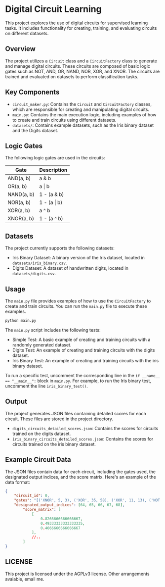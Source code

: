 # Digital Circuit Learning

This project explores the use of digital circuits for supervised learning tasks.
It includes functionality for creating, training, and evaluating circuits on different datasets.

## Overview

The project utilizes a `Circuit` class and a `CircuitFactory` class to generate and manage digital circuits.
These circuits are composed of basic logic gates such as NOT, AND, OR, NAND, NOR, XOR, and XNOR.
The circuits are trained and evaluated on datasets to perform classification tasks.

## Key Components

- `circuit_maker.py`: Contains the `Circuit` and `CircuitFactory` classes, which are responsible for creating and manipulating digital circuits.
- `main.py`: Contains the main execution logic, including examples of how to create and train circuits using different datasets.
- `datasets/`: Contains example datasets, such as the Iris binary dataset and the Digits dataset.

## Logic Gates

The following logic gates are used in the circuits:

| Gate        | Description |
| ----------- | ----------- |
| AND(a, b)   | a & b       |
| OR(a, b)    | a \| b      |
| NAND(a, b)  | 1 - (a & b) |
| NOR(a, b)   | 1 - (a \| b)|
| XOR(a, b)   | a ^ b       |
| XNOR(a, b)  | 1 - (a ^ b) |

## Datasets

The project currently supports the following datasets:

- Iris Binary Dataset: A binary version of the Iris dataset, located in `datasets/iris_binary.csv`.
- Digits Dataset: A dataset of handwritten digits, located in `datasets/digits.csv`.

## Usage

The `main.py` file provides examples of how to use the `CircuitFactory` to create and train circuits. You can run the `main.py` file to execute these examples.

```bash
python main.py
```

The `main.py` script includes the following tests:

- Simple Test: A basic example of creating and training circuits with a randomly generated dataset.
- Digits Test: An example of creating and training circuits with the digits dataset.
- Iris Binary Test: An example of creating and training circuits with the iris binary dataset.

To run a specific test, uncomment the corresponding line in the `if __name__ == "__main__":` block in `main.py`. For example, to run the Iris binary test, uncomment the line `iris_binary_test()`.

## Output

The project generates JSON files containing detailed scores for each circuit. These files are stored in the project directory.

- `digits_circuits_detailed_scores.json`: Contains the scores for circuits trained on the digits dataset.
- `iris_binary_circuits_detailed_scores.json`: Contains the scores for circuits trained on the iris binary dataset.

## Example Circuit Data

The JSON files contain data for each circuit, including the gates used, the designated output indices, and the score matrix. Here's an example of the data format:

```json
{
    "circuit_id": 0,
    "gates": "[('XNOR', 5, 3), ('XOR', 35, 58), ('XOR', 11, 13), ('NOT', 59), ('NOT', 23)]",
    "designated_output_indices": [64, 65, 66, 67, 68],
        "score_matrix": [
            [
                0.8266666666666667,
                0.49333333333333335,
                0.4666666666666667
            ],
            //..
        ]
}
```

## LICENSE

This project is licensed under the AGPLv3 license. Other arrangements avaiable, email me.
